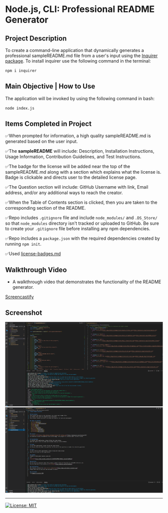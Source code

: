 # Node.js, CLI: Professional README Generator

## Project Description

To create a command-line application that dynamically generates a professional sampleREADME.md file from a user's input using the [Inquirer package](https://www.npmjs.com/package/inquirer). To install inquirer use the following command in the terminal:

```bash
npm i inquirer
```

## Main Objective | How to Use

The application will be invoked by using the following command in bash:

```bash
node index.js
```

## Items Completed in Project

✅When prompted for information, a high quality sampleREADME.md is generated based on the user input.

✅The **sampleREADME** will include: Description, Installation Instructions, Usage Information, Contribution Guidelines, and Test Instructions.

✅The badge for the license will be added near the top of the sampleREADME.md along with a section which explains what the license is. Badge is clickable and directs user to the detailed license page.

✅The Question section will include: GitHub Username with link, Email address, and/or any additional ways to reach the creator.

✅When the Table of Contents section is clicked, then you are taken to the corresponding section of the README.

✅Repo includes `.gitignore` file and include `node_modules/` and `.DS_Store/` so that `node_modules` directory isn't tracked or uploaded to GitHub. Be sure to create your `.gitignore` file before installing any npm dependencies.

✅Repo includes a `package.json` with the required dependencies created by running `npm init`.

✅Used [license-badges.md](https://gist.github.com/lukas-h/2a5d00690736b4c3a7ba)

## Walkthrough Video

* A walkthrough video that demonstrates the functionality of the README generator.

[Screencastify](https://drive.google.com/file/d/1_7ixdDjl8AyEtuVE6cSSTiSuwEvdROb3/view)

## Screenshot
![](images/screenshot.PNG)
![](images/screenshot2.PNG)

- - -
[![License: MIT](https://img.shields.io/badge/License-MIT-yellow.svg)](https://opensource.org/licenses/MIT)
